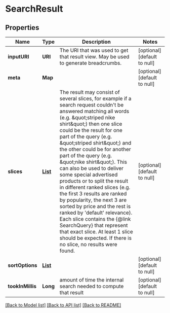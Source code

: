 # SearchResult
## Properties

| Name | Type | Description | Notes |
|------------ | ------------- | ------------- | -------------|
| **inputURI** | **URI** | The URI that was used to get that result view. May be used to generate breadcrumbs. | [optional] [default to null] |
| **meta** | **Map** |  | [optional] [default to null] |
| **slices** | [**List**](SearchResultSlice.md) | The result may consist of several slices, for example if a search request couldn&#39;t be answered matching all words (e.g. \&quot;striped nike shirt\&quot;) then one slice could be the result for one part of the query (e.g. \&quot;striped shirt\&quot;) and the other could be for another part of the query (e.g. \&quot;nike shirt\&quot;). This can also be used to deliver some special advertised products or to split the result in different ranked slices (e.g. the first 3 results are ranked by popularity, the next 3 are sorted by price and the rest is ranked by &#39;default&#39; relevance). Each slice contains the {@link SearchQuery} that represent that exact slice. At least 1 slice should be expected. If there is no slice, no results were found. | [optional] [default to null] |
| **sortOptions** | [**List**](Sorting.md) |  | [optional] [default to null] |
| **tookInMillis** | **Long** | amount of time the internal search needed to compute that result | [optional] [default to null] |

[[Back to Model list]](../index.md#documentation-for-models) [[Back to API list]](../index.md#documentation-for-api-endpoints) [[Back to README]](../index.md)

